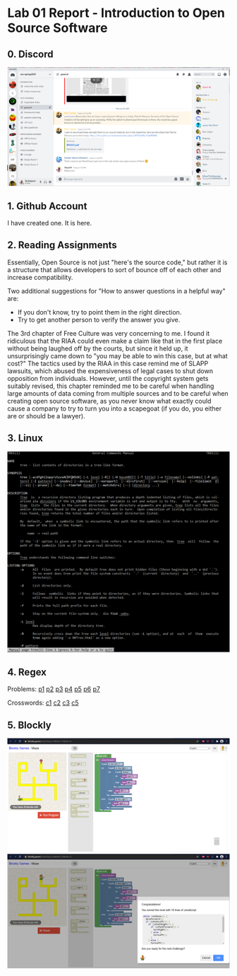 # Lab 01 Report - Introduction to Open Source Software

## 0. Discord
![Discord](DiscordImg.PNG)

## 1. Github Account
I have created one. It is here.

## 2. Reading Assignments
Essentially, Open Source is not just "here's the source code," but rather it is a structure that allows
developers to sort of bounce off of each other and increase compatibility.

Two additional suggestions for "How to answer questions in a helpful way" are:
* If you don't know, try to point them in the right direction.
* Try to get another person to verify the answer you give.

The 3rd chapter of Free Culture was very concerning to me. I found it ridiculous that the RIAA could even make a claim like that in the first place without being laughed off by the courts, but since it held up, it unsurprisingly came down to "you may be able to win this case, but at what cost?" The tactics used by the RIAA in this case remind me of SLAPP lawsuits, which abused the expensiveness of legal cases to shut down opposition from individuals. However, until the copyright system gets suitably revised, this chapter reminded me to be careful when handling large amounts of data coming from multiple sources and to be careful when creating open source software, as you never know what exactly could cause a company to try to turn you into a scapegoat (if you do, you either are or should be a lawyer).

## 3. Linux
![Linux](man_tree.png)

## 4. Regex
Problems:
[p1](regex/prob1.PNG)
[p2](regex/prob2.PNG)
[p3](regex/prob1.PNG)
[p4](regex/prob4.PNG)
[p5](regex/prob5.PNG)
[p6](regex/prob6.PNG)
[p7](regex/prob7.PNG)

Crosswords:
[c1](regex/cross1.png)
[c2](regex/cross2.png)
[c3](regex/cross3.png)
[c5](regex/cross5.png)

## 5. Blockly
![initial](blockly_init.png)
![finished](blockly_done.png)

